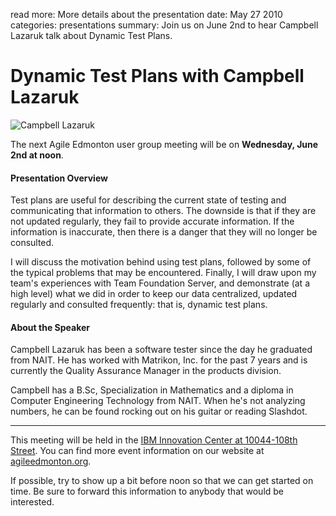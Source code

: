 read more: More details about the presentation
date: May 27 2010
categories: presentations
summary: Join us on June 2nd to hear Campbell Lazaruk talk about Dynamic Test Plans.

# Dynamic Test Plans with Campbell Lazaruk

![Campbell Lazaruk](/attachments/campbell_lazaruk_resized.jpg)

The next Agile Edmonton user group meeting will be on **Wednesday, June 2nd at noon**.

#### Presentation Overview

Test plans are useful for describing the current state of testing and communicating that information to others. The downside is that if they are not updated regularly, they fail to provide accurate information. If the information is inaccurate, then there is a danger that they will no longer be consulted.

I will discuss the motivation behind using test plans, followed by some of the typical problems that may be encountered. Finally, I will draw upon my team's experiences with Team Foundation Server, and demonstrate (at a high level) what we did in order to keep our data centralized, updated regularly and consulted frequently: that is, dynamic test plans.

#### About the Speaker

Campbell Lazaruk has been a software tester since the day he graduated from NAIT. He has worked with Matrikon, Inc. for the past 7 years and is currently the Quality Assurance Manager in the products division.

Campbell has a B.Sc, Specialization in Mathematics and a diploma in Computer Engineering Technology from NAIT. When he's not analyzing numbers, he can be found rocking out on his guitar or reading Slashdot.

---

This meeting will be held in the [IBM Innovation Center at 10044-108th Street](http://maps.google.ca/maps?hl=en&safe=off&q=10044-108th+Street,edmonton,ab&ie=UTF8&hq=&hnear=10044+108+St+NW,+Edmonton,+Division+No.+11,+Alberta+T5J+3S7&gl=ca&ei=cJ9ZTLmPKNntnQev7_mxCQ&ved=0CBUQ8gEwAA&t=h&z=16). You can find more event information on our website at [agileedmonton.org](http://agileedmonton.org).

If possible, try to show up a bit before noon so that we can get started on time. Be sure to forward this information to anybody that would be interested.